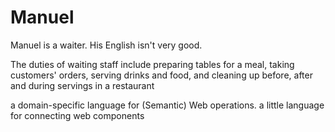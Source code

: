 Manuel
======

Manuel is a waiter. His English isn't very good.

The duties of waiting staff include preparing tables for a meal, taking customers' orders, serving drinks and food, and cleaning up before, after and during servings in a restaurant

a domain-specific language for (Semantic) Web operations. 
a little language for connecting web components
